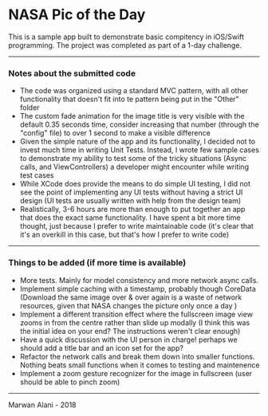 #  NASA Pic of the Day

This is a sample app built to demonstrate basic compitency in iOS/Swift programming.
The project was completed as part of a 1-day challenge.

-----

### Notes about the submitted code
- The code was organized using a standard MVC pattern, with all other functionality that doesn't fit into te pattern being put in the "Other" folder
- The custom fade animation for the image title is very visible with the default 0.35 seconds time, consider increasing that number (through the "config" file) to over 1 second to make a visible difference
- Given the simple nature of the app and its functionality, I decided not to invest much time in writing Unit Tests. Instead, I wrote few sample cases to demonstrate my ability to test some of the tricky situations (Async calls, and ViewControllers) a developer might encounter while writing test cases
- While XCode does provide the means to do simple UI testing, I did not see the point of implementing any UI tests without having a strict UI design (UI tests are usually written with help from the design team)
- Realistically, 3-6 hours are more than enough to put together an app that does the exact same functionality. I have spent a bit more time thought, just because I prefer to write maintainable code (it's clear that it's an overkill in this case, but that's how I prefer to write code)


-----
### Things to be added (if more time is available)
- More tests. Mainly for model consistency and more network async calls.
- Implement simple caching with a timestamp, probably though CoreData (Download the same image over & over again is a waste of network resources, given that NASA changes the picture only once a day )
- Implement a different transition effect where the fullscreen image view zooms in from the centre rather than slide up modally (I think this was the initial idea on your end? The instructions weren't clear enough)
- Have a quick discussion with the UI person in charge! perhaps we should add a title bar and an icon set for the app?
- Refactor the network calls and break them down into smaller functions. Nothing beats small functions when it comes to testing and maintenence
- Implement a zoom gesture recognizer for the image in fullscreen (user should be able to pinch zoom)

-----

Marwan Alani - 2018

